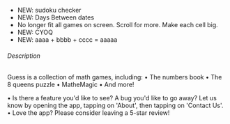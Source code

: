 - NEW: sudoku checker
- NEW: Days Between dates
- No longer fit all games on screen. Scroll for more. Make each cell big.
- NEW: CYOQ
- NEW: aaaa + bbbb + cccc = aaaaa

###### Description

Guess is a collection of math games, including:
• The numbers book
• The 8 queens puzzle
• MatheMagic
• And more!

• Is there a feature you'd like to see? A bug you'd like to go away? Let us know by opening the app, tapping on 'About', then tapping on 'Contact Us'.
• Love the app? Please consider leaving a 5-star review!